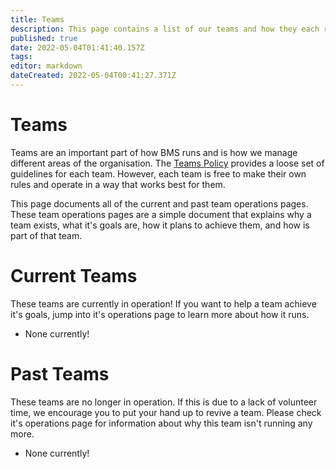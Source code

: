 ```yaml
---
title: Teams
description: This page contains a list of our teams and how they each run.
published: true
date: 2022-05-04T01:41:40.157Z
tags: 
editor: markdown
dateCreated: 2022-05-04T00:41:27.371Z
---
```


# Teams
Teams are an important part of how BMS runs and is how we manage different areas of the organisation. The [Teams Policy](/policies/teams) provides a loose set of guidelines for each team. However, each team is free to make their own rules and operate in a way that works best for them.

This page documents all of the current and past team operations pages. These team operations pages are a simple document that explains why a team exists, what it's goals are, how it plans to achieve them, and how is part of that team.

# Current Teams
These teams are currently in operation! If you want to help a team achieve it's goals, jump into it's operations page to learn more about how it runs.

* None currently!

# Past Teams
These teams are no longer in operation. If this is due to a lack of volunteer time, we encourage you to put your hand up to revive a team. Please check it's operations page for information about why this team isn't running any more.
* None currently!